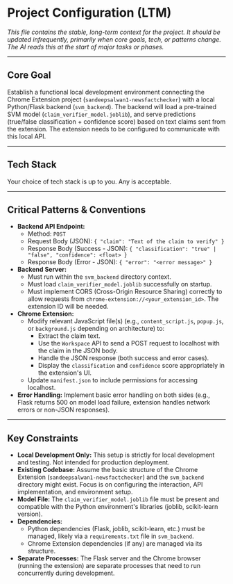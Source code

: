 # Project Configuration (LTM)

*This file contains the stable, long-term context for the project.*
*It should be updated infrequently, primarily when core goals, tech, or patterns change.*
*The AI reads this at the start of major tasks or phases.*

---

## Core Goal

Establish a functional local development environment connecting the Chrome Extension project (`sandeepsalwan1-newsfactchecker`) with a local Python/Flask backend (`svm_backend`). The backend will load a pre-trained SVM model (`claim_verifier_model.joblib`), and serve predictions (true/false classification + confidence score) based on text claims sent from the extension. The extension needs to be configured to communicate with this local API.

---

## Tech Stack

Your choice of tech stack is up to you. Any is acceptable. 

---

## Critical Patterns & Conventions

* **Backend API Endpoint:**
    * Method: `POST`
    * Request Body (JSON): `{ "claim": "Text of the claim to verify" }`
    * Response Body (Success - JSON): `{ "classification": "true" | "false", "confidence": <float> }`
    * Response Body (Error - JSON): `{ "error": "<error message>" }`
* **Backend Server:**
    * Must run within the `svm_backend` directory context.
    * Must load `claim_verifier_model.joblib` successfully on startup.
    * Must implement CORS (Cross-Origin Resource Sharing) correctly to allow requests from `chrome-extension://<your_extension_id>`. The extension ID will be needed.
* **Chrome Extension:**
    * Modify relevant JavaScript file(s) (e.g., `content_script.js`, `popup.js`, or `background.js` depending on architecture) to:
        * Extract the claim text.
        * Use the `Workspace` API to send a POST request to localhost with the claim in the JSON body.
        * Handle the JSON response (both success and error cases).
        * Display the `classification` and `confidence` score appropriately in the extension's UI.
    * Update `manifest.json` to include permissions for accessing localhost.
* **Error Handling:** Implement basic error handling on both sides (e.g., Flask returns 500 on model load failure, extension handles network errors or non-JSON responses).

---

## Key Constraints

* **Local Development Only:** This setup is strictly for local development and testing. Not intended for production deployment.
* **Existing Codebase:** Assume the basic structure of the Chrome Extension (`sandeepsalwan1-newsfactchecker`) and the `svm_backend` directory might exist. Focus is on configuring the interaction, API implementation, and environment setup.
* **Model File:** The `claim_verifier_model.joblib` file must be present and compatible with the Python environment's libraries (joblib, scikit-learn version).
* **Dependencies:**
    * Python dependencies (Flask, joblib, scikit-learn, etc.) must be managed, likely via a `requirements.txt` file in `svm_backend`.
    * Chrome Extension dependencies (if any) are managed via its structure.
* **Separate Processes:** The Flask server and the Chrome browser (running the extension) are separate processes that need to run concurrently during development.